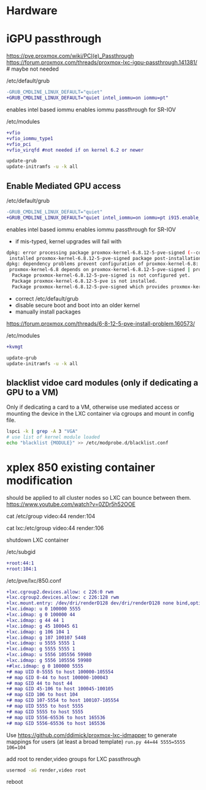 # Hardware


# iGPU passthrough
https://pve.proxmox.com/wiki/PCI(e)_Passthrough
https://forum.proxmox.com/threads/proxmox-lxc-igpu-passthrough.141381/  # maybe not needed

/etc/default/grub
```diff
-GRUB_CMDLINE_LINUX_DEFAULT="quiet"
+GRUB_CMDLINE_LINUX_DEFAULT="quiet intel_iommu=on iommu=pt"
```
enables intel based iommu
enables iommu passthrough for SR-IOV

/etc/modules
```diff
+vfio
+vfio_iommu_type1
+vfio_pci
+vfio_virqfd #not needed if on kernel 6.2 or newer
```

```bash
update-grub
update-initramfs -u -k all
```



## Enable Mediated GPU access
/etc/default/grub
```diff
-GRUB_CMDLINE_LINUX_DEFAULT="quiet"
+GRUB_CMDLINE_LINUX_DEFAULT="quiet intel_iommu=on iommu=pt i915.enable_gvt=1"
```
enables intel based iommu
enables iommu passthrough for SR-IOV
* if mis-typed, kernel upgrades will fail with

``` bash
dpkg: error processing package proxmox-kernel-6.8.12-5-pve-signed (--configure):
 installed proxmox-kernel-6.8.12-5-pve-signed package post-installation script subprocess returned error exit status 2
dpkg: dependency problems prevent configuration of proxmox-kernel-6.8:
 proxmox-kernel-6.8 depends on proxmox-kernel-6.8.12-5-pve-signed | proxmox-kernel-6.8.12-5-pve; however:
  Package proxmox-kernel-6.8.12-5-pve-signed is not configured yet.
  Package proxmox-kernel-6.8.12-5-pve is not installed.
  Package proxmox-kernel-6.8.12-5-pve-signed which provides proxmox-kernel-6.8.12-5-pve is not configured yet.
```
* correct /etc/default/grub
* disable secure boot and boot into an older kernel
* manually install packages

https://forum.proxmox.com/threads/6-8-12-5-pve-install-problem.160573/


/etc/modules
```diff
+kvmgt
```
```bash
update-grub
update-initramfs -u -k all
```

## blacklist vidoe card modules (only if dedicating a GPU to a VM)
Only if dedicating a card to a VM, otherwise use mediated access or mounting
the device in the LXC container via cgroups and mount in config file.
```bash
lspci -k | grep -A 3 "VGA"
# use list of kernel module loaded
echo "blacklist {MODULE}" >> /etc/modprobe.d/blacklist.conf
```

# xplex 850 existing container modification
should be applied to all cluster nodes so LXC can bounce between them.
https://www.youtube.com/watch?v=0ZDr5h52OOE

cat /etc/group
video:44
render:104

cat lxc:/etc/group
video:44
render:106

shutdown LXC container

/etc/subgid
```diff
+root:44:1
+root:104:1
```

/etc/pve/lxc/850.conf
```diff
+lxc.cgroup2.devices.allow: c 226:0 rwm
+lxc.cgroup2.devices.allow: c 226:128 rwm
+lxc.mount.entry: /dev/dri/renderD128 dev/dri/renderD128 none bind,optional,create=file
+lxc.idmap: u 0 100000 5555
+lxc.idmap: g 0 100000 44
+lxc.idmap: g 44 44 1
+lxc.idmap: g 45 100045 61
+lxc.idmap: g 106 104 1
+lxc.idmap: g 107 100107 5448
+lxc.idmap: u 5555 5555 1
+lxc.idmap: g 5555 5555 1
+lxc.idmap: u 5556 105556 59980
+lxc.idmap: g 5556 105556 59980
+#lxc.idmap: g 0 100000 5555
+# map UID 0-5555 to host 100000-105554
+# map GID 0-44 to host 100000-100043
+# map GID 44 to host 44
+# map GID 45-106 to host 100045-100105
+# map GID 106 to host 104
+# map GID 107-5554 to host 100107-105554
+# map UID 5555 to host 5555
+# map GID 5555 to host 5555
+# map UID 5556-65536 to host 165536
+# map GID 5556-65536 to host 165536
```
Use https://github.com/ddimick/proxmox-lxc-idmapper to generate mappings for
users (at least a broad template) `run.py 44=44 5555=5555 106=104`

add root to render,video groups for LXC passthrough
```bash
usermod -aG render,video root
```



reboot
```

